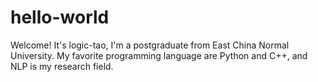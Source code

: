 # hello-world

Welcome!
It's logic-tao, I'm a postgraduate from East China Normal University.
My favorite programming language are Python and C++, and NLP is my research field.
